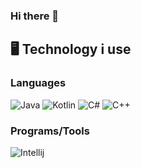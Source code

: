 ### Hi there 👋


<!--START_SECTION-->
<!--END_SECTION:waka-->
## 🖥️ **Technology i use**

### **Languages**
![Java](https://img.shields.io/badge/java-white.svg?style=for-the-badge&logo=openjdk&logoColor=red)
![Kotlin](https://img.shields.io/badge/kotlin-black?style=for-the-badge&logo=kotlin&logoColor=%23B125EA)
![C#](https://img.shields.io/badge/c%23A179DC.svg?style=for-the-badge&logo=c-sharp&logoColor=white)
![C++](https://img.shields.io/badge/c++-%235E97D0.svg?style=for-the-badge&logo=c%2B%2B&logoColor=white)

### **Programs/Tools**
![Intellij](https://img.shields.io/badge/intellij-white?style=for-the-badge&logo=kotlin&logoColor=black)
